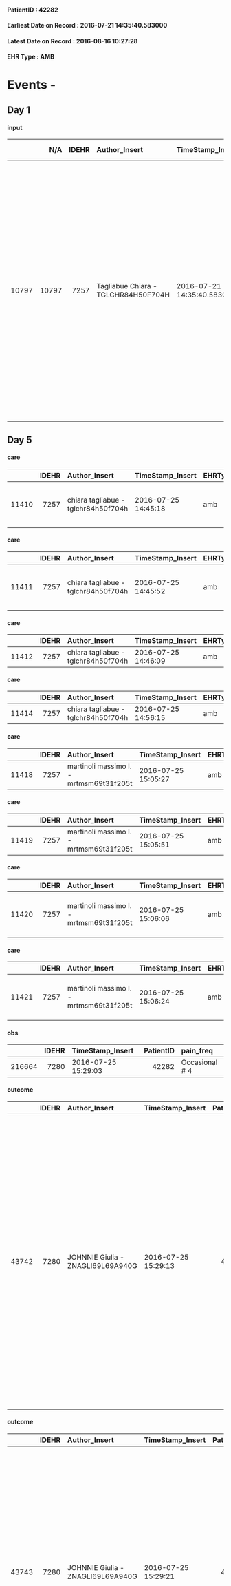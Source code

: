 
#### PatientID : 42282
#### Earliest Date on Record : 2016-07-21 14:35:40.583000
#### Latest Date on Record : 2016-08-16 10:27:28
#### EHR Type : AMB

# Events - 

## Day 1

#### input
|       |    N/A |   IDEHR | Author_Insert                       | TimeStamp_Insert           | EHRType   |   PatientID |   IDDigitalSignDocument | persone_vicine   |   Unnamed: 0_x.1 |   IDANAMNESI_SOCIALE | Patient   | FamigliaAltro   | Paziente_T   | FamigliaAltro_T   |   Non_Rilevabile_x.1 | Note_Non_Rilevabile_x.1   | opt_Problemi   | chk_contr_sintomi   | chk_competenza                                 | opt_paziente_a   | opt_famiglia_a   | opt_adeguatezza   | ds_note_ad                                                                                                                                                                                                  | opt_paziente_solo   | ds_note_con                                                                                                                                                                                                                                                                                                           | opt_presente_assente   | Presenza_minori   | Caregiver_principale   | opt_capacita         | ds_familiari_coinv                                                                                                                                                                                                                                                                                                                        | opt_necessario   | opt_presente   | opt_risorse_ec   | opt_paziente_psi   | opt_Ins_vol   | opt_esenzione   | opt_inv_civile   |   invalidita_perc |   ds_codice_es | Needs               | Domestic partnership    | Fragility      | opt_disponibilita_f   | opt_indennita_acc   | opt_legge   | opt_famiglia_psi   | opt_disponibilit_paz   |
|------:|-------:|--------:|:------------------------------------|:---------------------------|:----------|------------:|------------------------:|:-----------------|-----------------:|---------------------:|:----------|:----------------|:-------------|:------------------|---------------------:|:--------------------------|:---------------|:--------------------|:-----------------------------------------------|:-----------------|:-----------------|:------------------|:------------------------------------------------------------------------------------------------------------------------------------------------------------------------------------------------------------|:--------------------|:----------------------------------------------------------------------------------------------------------------------------------------------------------------------------------------------------------------------------------------------------------------------------------------------------------------------|:-----------------------|:------------------|:-----------------------|:---------------------|:------------------------------------------------------------------------------------------------------------------------------------------------------------------------------------------------------------------------------------------------------------------------------------------------------------------------------------------|:-----------------|:---------------|:-----------------|:-------------------|:--------------|:----------------|:-----------------|------------------:|---------------:|:--------------------|:------------------------|:---------------|:----------------------|:--------------------|:------------|:-------------------|:-----------------------|
| 10797 |  10797 |    7257 | Tagliabue Chiara - TGLCHR84H50F704H | 2016-07-21 14:35:40.583000 | AMB       |       42282 |                  433442 | N/A              |             3751 |                 2444 | Si#1      | Si#1            | No#0         | Si#1              |                    0 | NR                        | Si#1           | controllo sintomi#0 | competenza/capacit√† assistenziale caregiver#0 | Indefinite#2     | Congruenti#1     | Da valutare#2     | Il paziente convive con l'amico Michele a sua volta malato oncologico e cardiopatico, in caso di aggravamento potrebbe essere necessario il ricovero in hospice per aiuto nella gestione della terminalit√† | No#0                | Vive con l'amico d'infanzia Michele Cesar√† di 62 aa, che √® stato anche l'ultimo compagno della moglie del paziente, ed i quale √® a sua volta affetto da k polmone e cardiopatico. In casa √® presente anche Micael di 26 aa, ultimo figlio nato dalla relazione della moglie del paziente con il compagno Michele. | Presente#1             | No#0              | amico Michele          | Non incrementabile#2 | L'unico figlio del paziente Luigi di 41 aa, √® residente a Roma, attualmente disoccupato si trova tra Milano e Piacenza per cercare anche un occupazione lavorativa. Altri due figli del Sig. Michele, nati dalla relazione con la moglie del paziente, collaborano all'assistenza: Antonia che vive a Rho e Alessandro che vive a Desio. | Si#1             | No#0           | Da valutare#2    | No#0               | No#0          | Si#1            | Si#1             |               100 |             48 | Clinici#0;Sociali#1 | Altri parenti#3;Altro#4 | psico-fisica#3 | No#0                  | No#0                | No#0        | No#0               | No#0                   |


## Day 5

#### care
|       |   IDEHR | Author_Insert                       | TimeStamp_Insert    | EHRType   |   PatientID |   IDGESTIONE_AUSILI |   opt_annulla_consegna | dt_Ric_consegna     | opt_ausilio                                     |
|------:|--------:|:------------------------------------|:--------------------|:----------|------------:|--------------------:|-----------------------:|:--------------------|:------------------------------------------------|
| 11410 |    7257 | chiara tagliabue - tglchr84h50f704h | 2016-07-25 14:45:18 | amb       |       42282 |               11308 |                      0 | 2016-07-25 00:00:00 | electronic articulated bed with side rails # 14 |

#### care
|       |   IDEHR | Author_Insert                       | TimeStamp_Insert    | EHRType   |   PatientID |   IDGESTIONE_AUSILI |   opt_annulla_consegna | dt_Ric_consegna     | opt_ausilio                             |
|------:|--------:|:------------------------------------|:--------------------|:----------|------------:|--------------------:|-----------------------:|:--------------------|:----------------------------------------|
| 11411 |    7257 | chiara tagliabue - tglchr84h50f704h | 2016-07-25 14:45:52 | amb       |       42282 |               11309 |                      0 | 2016-07-25 00:00:00 | antid air mattress with compressor # 16 |

#### care
|       |   IDEHR | Author_Insert                       | TimeStamp_Insert    | EHRType   |   PatientID |   IDGESTIONE_AUSILI |   opt_annulla_consegna | dt_Ric_consegna     | opt_ausilio            |
|------:|--------:|:------------------------------------|:--------------------|:----------|------------:|--------------------:|-----------------------:|:--------------------|:-----------------------|
| 11412 |    7257 | chiara tagliabue - tglchr84h50f704h | 2016-07-25 14:46:09 | amb       |       42282 |               11310 |                      0 | 2016-07-25 00:00:00 | comfortable chair # 21 |

#### care
|       |   IDEHR | Author_Insert                       | TimeStamp_Insert    | EHRType   |   PatientID |   IDGESTIONE_AUSILI |   opt_annulla_consegna | dt_Ric_consegna     | opt_ausilio           |
|------:|--------:|:------------------------------------|:--------------------|:----------|------------:|--------------------:|-----------------------:|:--------------------|:----------------------|
| 11414 |    7257 | chiara tagliabue - tglchr84h50f704h | 2016-07-25 14:56:15 | amb       |       42282 |               11312 |                      0 | 2016-07-25 00:00:00 | swivel seat bath # 22 |

#### care
|       |   IDEHR | Author_Insert                           | TimeStamp_Insert    | EHRType   |   PatientID |   IDGESTIONE_AUSILI |   ds_ncons |   opt_annulla_consegna | dt_Ric_consegna     | dt_ric_cons_forn    | opt_ausilio           |
|------:|--------:|:----------------------------------------|:--------------------|:----------|------------:|--------------------:|-----------:|-----------------------:|:--------------------|:--------------------|:----------------------|
| 11418 |    7257 | martinoli massimo l. - mrtmsm69t31f205t | 2016-07-25 15:05:27 | amb       |       42282 |               11316 |      28340 |                      0 | 2016-07-25 00:00:00 | 2016-07-25 00:00:00 | swivel seat bath # 22 |

#### care
|       |   IDEHR | Author_Insert                           | TimeStamp_Insert    | EHRType   |   PatientID |   IDGESTIONE_AUSILI |   ds_ncons |   opt_annulla_consegna | dt_Ric_consegna     | dt_ric_cons_forn    | opt_ausilio            |
|------:|--------:|:----------------------------------------|:--------------------|:----------|------------:|--------------------:|-----------:|-----------------------:|:--------------------|:--------------------|:-----------------------|
| 11419 |    7257 | martinoli massimo l. - mrtmsm69t31f205t | 2016-07-25 15:05:51 | amb       |       42282 |               11317 |      28340 |                      0 | 2016-07-25 00:00:00 | 2016-07-25 00:00:00 | comfortable chair # 21 |

#### care
|       |   IDEHR | Author_Insert                           | TimeStamp_Insert    | EHRType   |   PatientID |   IDGESTIONE_AUSILI |   ds_ncons |   opt_annulla_consegna | dt_Ric_consegna     | dt_ric_cons_forn    | opt_ausilio                             |
|------:|--------:|:----------------------------------------|:--------------------|:----------|------------:|--------------------:|-----------:|-----------------------:|:--------------------|:--------------------|:----------------------------------------|
| 11420 |    7257 | martinoli massimo l. - mrtmsm69t31f205t | 2016-07-25 15:06:06 | amb       |       42282 |               11318 |      28340 |                      0 | 2016-07-25 00:00:00 | 2016-07-25 00:00:00 | antid air mattress with compressor # 16 |

#### care
|       |   IDEHR | Author_Insert                           | TimeStamp_Insert    | EHRType   |   PatientID |   IDGESTIONE_AUSILI |   ds_ncons |   opt_annulla_consegna | dt_Ric_consegna     | dt_ric_cons_forn    | opt_ausilio                                     |
|------:|--------:|:----------------------------------------|:--------------------|:----------|------------:|--------------------:|-----------:|-----------------------:|:--------------------|:--------------------|:------------------------------------------------|
| 11421 |    7257 | martinoli massimo l. - mrtmsm69t31f205t | 2016-07-25 15:06:24 | amb       |       42282 |               11319 |      28340 |                      0 | 2016-07-25 00:00:00 | 2016-07-25 00:00:00 | electronic articulated bed with side rails # 14 |

#### obs
|        |   IDEHR | TimeStamp_Insert    |   PatientID | pain_freq      |
|-------:|--------:|:--------------------|------------:|:---------------|
| 216664 |    7280 | 2016-07-25 15:29:03 |       42282 | Occasional # 4 |

#### outcome
|       |   IDEHR | Author_Insert                     | TimeStamp_Insert    |   PatientID |   IDDigitalSignDocument |   IDPAI_VIDAS | opt_problem                                                            |   opt_problem_num | opt_obiettivo                                               |   opt_obiettivo_num | opt_stato_problema   |   opt_stato_problema_num | opt_interventi                                                                                                                                                                                                                                                                                                                                                                                                |   opt_interventi_num |
|------:|--------:|:----------------------------------|:--------------------|------------:|------------------------:|--------------:|:-----------------------------------------------------------------------|------------------:|:------------------------------------------------------------|--------------------:|:---------------------|-------------------------:|:--------------------------------------------------------------------------------------------------------------------------------------------------------------------------------------------------------------------------------------------------------------------------------------------------------------------------------------------------------------------------------------------------------------|---------------------:|
| 43742 |    7280 | JOHNNIE Giulia - ZNAGLI69L69A940G | 2016-07-25 15:29:13 |       42282 |                  437473 |         45837 | Alteration of comfort associated with chronic pain and / or acute # 29 |                 2 | The patient riferir√ † ¬ † a satisfactory pain control # 56 |                   1 | Open Problem # 1     |                        1 | Implementation PAI - Administer drugs correctly according to prescription # 442; Implementation of PAI - Evaluate the effectiveness of drug administration # 443; Counseling - Share with the caregiver the therapeutic path # 445; Educational - educate the caregiver / patient to recognize / treat the symptom # 446; Informational - Informing the patient / caregiver of the need to maintain QoL # 448 |                    2 |

#### outcome
|       |   IDEHR | Author_Insert                     | TimeStamp_Insert    |   PatientID |   IDDigitalSignDocument |   IDPAI_VIDAS | opt_problem                                                            |   opt_problem_num | opt_obiettivo                                                           |   opt_obiettivo_num | opt_stato_problema   |   opt_stato_problema_num | opt_interventi                                                                                                                                                                                                                                                                                                                                           |   opt_interventi_num |
|------:|--------:|:----------------------------------|:--------------------|------------:|------------------------:|--------------:|:-----------------------------------------------------------------------|------------------:|:------------------------------------------------------------------------|--------------------:|:---------------------|-------------------------:|:---------------------------------------------------------------------------------------------------------------------------------------------------------------------------------------------------------------------------------------------------------------------------------------------------------------------------------------------------------|---------------------:|
| 43743 |    7280 | JOHNNIE Giulia - ZNAGLI69L69A940G | 2016-07-25 15:29:21 |       42282 |                  437475 |         45838 | Alteration of comfort associated with chronic pain and / or acute # 29 |                 2 | The family comprender√ † ¬ † the importance of analgesic treatment # 55 |                   4 | Open Problem # 1     |                        1 | Counseling - Encourage family members to express their concerns # 435; Information - Check if in the family there are misconceptions about pain and its treatment # 436; Information - Give accurate information to the family to correct any misconceptions # 437; Information - Inform the family of different modalit√ † # 440 of analgesic treatment |                    4 |

#### outcome
|       |   IDEHR | Author_Insert                     | TimeStamp_Insert    |   PatientID |   IDDigitalSignDocument |   IDPAI_VIDAS | opt_problem                                                |   opt_problem_num | opt_obiettivo                                                                                                                                                                                      |   opt_obiettivo_num | opt_stato_problema   |   opt_stato_problema_num | opt_interventi                                                                                                                                                                                                                                                                                                                                  |   opt_interventi_num |
|------:|--------:|:----------------------------------|:--------------------|------------:|------------------------:|--------------:|:-----------------------------------------------------------|------------------:|:---------------------------------------------------------------------------------------------------------------------------------------------------------------------------------------------------|--------------------:|:---------------------|-------------------------:|:------------------------------------------------------------------------------------------------------------------------------------------------------------------------------------------------------------------------------------------------------------------------------------------------------------------------------------------------|---------------------:|
| 43744 |    7280 | JOHNNIE Giulia - ZNAGLI69L69A940G | 2016-07-25 15:29:26 |       42282 |                  437476 |         45839 | Impaired mobility † / limitation of physical movement # 27 |                 1 | The patient utilizzer√ † ¬ † aids designed to increase the mobilit√ † ¬ † ¬ † ¬ß by establishing priorit√ attivit√ † for † ¬ † daily and reaching the awareness of the limits of his own body # 48 |                   4 | Open Problem # 1     |                        1 | Implementation PAI - Evaluate mobilization # 339; Informational - Explain the use of each aid # 343; Informational - Ensure that the patient / caregiver has understood the explanations regarding the use of each aid # 344; Informational - Explain the causes of fatigue # 346; Assistive products - Request for supply of swivel seat # 364 |                    4 |

#### outcome
|       |   IDEHR | Author_Insert                     | TimeStamp_Insert    |   PatientID |   IDDigitalSignDocument |   IDPAI_VIDAS | opt_problem                     |   opt_problem_num | opt_obiettivo                                                                                                                                                                                                   |   opt_obiettivo_num | opt_stato_problema   |   opt_stato_problema_num | opt_interventi                                                                                                                                                                                            |   opt_interventi_num |
|------:|--------:|:----------------------------------|:--------------------|------------:|------------------------:|--------------:|:--------------------------------|------------------:|:----------------------------------------------------------------------------------------------------------------------------------------------------------------------------------------------------------------|--------------------:|:---------------------|-------------------------:|:----------------------------------------------------------------------------------------------------------------------------------------------------------------------------------------------------------|---------------------:|
| 43745 |    7280 | JOHNNIE Giulia - ZNAGLI69L69A940G | 2016-07-25 15:29:32 |       42282 |                  437477 |         45840 | Deficit in the care of s√® # 25 |                 4 | Maintain the patient's dignity, where possible, by helping him or her to accept his / her limitations, evaluating himself / herself realistically and objectively (eating, washing, dressing, eliminating) # 42 |                   4 | Open Problem # 1     |                        1 | Implementation PAI - Guaranteeing the right privacy # 182; Counseling - Delicately exploring its disabilities ¬ # 185; Activation of professionals - Request for activation of Health Care Operator # 217 |                    4 |

#### outcome
|       |   IDEHR | Author_Insert                     | TimeStamp_Insert    |   PatientID |   IDDigitalSignDocument |   IDPAI_VIDAS | opt_problem                                            |   opt_problem_num | opt_obiettivo                                                                                              |   opt_obiettivo_num | opt_stato_problema   |   opt_stato_problema_num | opt_interventi                                                                                                                                                                                                                                                                                                             |   opt_interventi_num |
|------:|--------:|:----------------------------------|:--------------------|------------:|------------------------:|--------------:|:-------------------------------------------------------|------------------:|:-----------------------------------------------------------------------------------------------------------|--------------------:|:---------------------|-------------------------:|:---------------------------------------------------------------------------------------------------------------------------------------------------------------------------------------------------------------------------------------------------------------------------------------------------------------------------|---------------------:|
| 43746 |    7280 | JOHNNIE Giulia - ZNAGLI69L69A940G | 2016-07-25 15:29:42 |       42282 |                  437478 |         45841 | Alteration or risk of impairment of lung function # 26 |                 3 | The patient will not present symptoms that will reduce QoL (epistaxis, cough, hemoptysis, hemoptysis) # 45 |                   3 | Open Problem # 1     |                        1 | PAI Implementation - Evaluate the effectiveness of drug administration # 277; Counseling - Share with the patient the therapeutic path # 278; Education - Educate the caregiver / patient recognition / treatment of the symptom # 280; Information - Inform the patient / caregiver on signs and symptoms prevalent # 281 |                    4 |

#### care
|       |   IDEHR | Author_Insert                     | TimeStamp_Insert    |   IDAccess | EHRType   |   PatientID |   IDTERAPIE_OUTPAT_VIDAS | ds_dose   | opt_via_di_somm   | ds_ora   | dt_data_inizio      |   opt_pregressa |   opt_somm_terapia |   opt_estemporanea |   opt_termina |   opt_somm_in_pompa | opt_farmaco                                 |
|------:|--------:|:----------------------------------|:--------------------|-----------:|:----------|------------:|-------------------------:|:----------|:------------------|:---------|:--------------------|----------------:|-------------------:|-------------------:|--------------:|--------------------:|:--------------------------------------------|
| 55444 |    7280 | johnnie giulia - znagli69l69a940g | 2016-07-25 15:29:52 |      42399 | amb       |       42282 |                    33054 | 1 cp      | oral # 0 = 0      | 16 # 16  | 2016-07-25 00:00:00 |               0 |                  0 |                  0 |             0 |                   0 | spironolactone (aldactone 25 mg cps) # 1229 |

#### care
|       |   IDEHR | Author_Insert                     | TimeStamp_Insert    |   IDAccess | EHRType   |   PatientID |   IDTERAPIE_OUTPAT_VIDAS | ds_dose   | opt_via_di_somm   | ds_ora          | dt_data_inizio      |   opt_pregressa |   opt_somm_terapia |   opt_estemporanea |   opt_termina |   opt_somm_in_pompa | opt_farmaco                                  |
|------:|--------:|:----------------------------------|:--------------------|-----------:|:----------|------------:|-------------------------:|:----------|:------------------|:----------------|:--------------------|----------------:|-------------------:|-------------------:|--------------:|--------------------:|:---------------------------------------------|
| 55445 |    7280 | johnnie giulia - znagli69l69a940g | 2016-07-25 15:30:01 |      42399 | amb       |       42282 |                    33055 | 1 cp      | oral # 0 = 0      | 08 # 8; 20 # 20 | 2016-07-25 00:00:00 |               0 |                  0 |                  0 |             0 |                   0 | amlodipine (amlodipine 10 mg tablets) # 1278 |

#### care
|       |   IDEHR | Author_Insert                     | TimeStamp_Insert    |   IDAccess | EHRType   |   PatientID |   IDTERAPIE_OUTPAT_VIDAS | ds_dose   | opt_via_di_somm   | ds_ora                   | dt_data_inizio      |   opt_pregressa |   opt_somm_terapia |   opt_estemporanea |   opt_termina |   opt_somm_in_pompa | opt_farmaco                                        |
|------:|--------:|:----------------------------------|:--------------------|-----------:|:----------|------------:|-------------------------:|:----------|:------------------|:-------------------------|:--------------------|----------------:|-------------------:|-------------------:|--------------:|--------------------:|:---------------------------------------------------|
| 55446 |    7280 | johnnie giulia - znagli69l69a940g | 2016-07-25 15:30:07 |      42399 | amb       |       42282 |                    33056 | 1 cp      | oral # 0 = 0      | 08 # 8; 15 # 15; 21 # 21 | 2016-07-25 00:00:00 |               0 |                  0 |                  0 |             0 |                   0 | acetaminophen (paracetamol 1000 mg tablets) # 1719 |

#### care
|       |   IDEHR | Author_Insert                     | TimeStamp_Insert    |   IDAccess | EHRType   |   PatientID |   IDTERAPIE_OUTPAT_VIDAS | ds_dose   | opt_via_di_somm   | ds_ora          | dt_data_inizio      |   opt_pregressa |   opt_somm_terapia |   opt_estemporanea |   opt_termina |   opt_somm_in_pompa | opt_farmaco                                                        |
|------:|--------:|:----------------------------------|:--------------------|-----------:|:----------|------------:|-------------------------:|:----------|:------------------|:----------------|:--------------------|----------------:|-------------------:|-------------------:|--------------:|--------------------:|:-------------------------------------------------------------------|
| 55447 |    7280 | johnnie giulia - znagli69l69a940g | 2016-07-25 15:30:09 |      42399 | amb       |       42282 |                    33057 | 1 bust    | oral # 0 = 0      | 08 # 8; 20 # 20 | 2016-07-25 00:00:00 |               0 |                  0 |                  0 |             0 |                   0 | amoxicillin + clavulanic acid (augmentin 875 + 125 mg bust) # 1473 |

#### care
|       |   IDEHR | Author_Insert                     | TimeStamp_Insert    |   IDAccess | EHRType   |   PatientID |   IDTERAPIE_OUTPAT_VIDAS | ds_dose   | opt_via_di_somm   | ds_ora   | dt_data_inizio      |   opt_pregressa |   opt_somm_terapia |   opt_estemporanea |   opt_termina |   opt_somm_in_pompa | opt_farmaco                             |
|------:|--------:|:----------------------------------|:--------------------|-----------:|:----------|------------:|-------------------------:|:----------|:------------------|:---------|:--------------------|----------------:|-------------------:|-------------------:|--------------:|--------------------:|:----------------------------------------|
| 55448 |    7280 | johnnie giulia - znagli69l69a940g | 2016-07-25 15:30:13 |      42399 | amb       |       42282 |                    33058 | 2 cp      | oral # 0 = 0      | 08 # 8   | 2016-07-25 00:00:00 |               0 |                  0 |                  0 |             0 |                   0 | furosemide (25 mg lasix tablets) # 1223 |

#### care
|       |   IDEHR | Author_Insert                     | TimeStamp_Insert    |   IDAccess | EHRType   |   PatientID |   IDTERAPIE_OUTPAT_VIDAS | ds_dose   | opt_via_di_somm   | ds_ora       | dt_data_inizio      | ds_note_y            |   opt_pregressa |   opt_somm_terapia |   opt_estemporanea |   opt_termina |   opt_somm_in_pompa | opt_farmaco                                    |
|------:|--------:|:----------------------------------|:--------------------|-----------:|:----------|------------:|-------------------------:|:----------|:------------------|:-------------|:--------------------|:---------------------|----------------:|-------------------:|-------------------:|--------------:|--------------------:|:-----------------------------------------------|
| 55449 |    7280 | johnnie giulia - znagli69l69a940g | 2016-07-25 15:30:19 |      42399 | amb       |       42282 |                    33059 | 1 ampoule | topical # 8 = 8   | at need # 24 | 2016-07-25 00:00:00 | it pu√≥ take orally. |               0 |                  0 |                  0 |             0 |                   0 | tranexamic acid (ugurol 500 mg / ml fl) # 1159 |

#### care
|       |   IDEHR | Author_Insert                     | TimeStamp_Insert    |   IDAccess | EHRType   |   PatientID |   IDTERAPIE_OUTPAT_VIDAS | ds_dose   | opt_via_di_somm   | ds_ora       | dt_data_inizio      | ds_note_y                         |   opt_pregressa |   opt_somm_terapia |   opt_estemporanea |   opt_termina |   opt_somm_in_pompa | opt_farmaco                                    |
|------:|--------:|:----------------------------------|:--------------------|-----------:|:----------|------------:|-------------------------:|:----------|:------------------|:-------------|:--------------------|:----------------------------------|----------------:|-------------------:|-------------------:|--------------:|--------------------:|:-----------------------------------------------|
| 55450 |    7280 | johnnie giulia - znagli69l69a940g | 2016-07-25 15:30:23 |      42399 | amb       |       42282 |                    33060 | 20 gtt    | oral # 0 = 0      | at need # 24 | 2016-07-25 00:00:00 | if pain. repeatable after 4 hours |               0 |                  0 |                  0 |             0 |                   0 | tramadol (contramal os gtt 100 mg / ml) # 1691 |

#### care
|       |   IDEHR | Author_Insert                     | TimeStamp_Insert    |   IDAccess | EHRType   |   PatientID |   IDTERAPIE_OUTPAT_VIDAS | ds_altro_farmaco   | ds_dose   | opt_via_di_somm        | ds_ora   | dt_data_inizio      |   opt_pregressa |   opt_somm_terapia |   opt_estemporanea |   opt_termina |   opt_somm_in_pompa | opt_farmaco              |
|------:|--------:|:----------------------------------|:--------------------|-----------:|:----------|------------:|-------------------------:|:-------------------|:----------|:-----------------------|:---------|:--------------------|----------------:|-------------------:|-------------------:|--------------:|--------------------:|:-------------------------|
| 55451 |    7280 | johnnie giulia - znagli69l69a940g | 2016-07-25 15:30:29 |      42399 | amb       |       42282 |                    33061 | abasaglar kwikpen  | 18 u      | subcutaneously # 3 = 3 | 20 # 20  | 2016-07-25 00:00:00 |               0 |                  0 |                  0 |             0 |                   0 | other (see notes) # 2004 |

#### care
|       |   IDEHR | Author_Insert                     | TimeStamp_Insert    |   IDAccess | EHRType   |   PatientID |   IDTERAPIE_OUTPAT_VIDAS | ds_altro_farmaco   | ds_dose       | opt_via_di_somm        | ds_ora                   | dt_data_inizio      | ds_note_y    |   opt_pregressa |   opt_somm_terapia |   opt_estemporanea |   opt_termina |   opt_somm_in_pompa | opt_farmaco              |
|------:|--------:|:----------------------------------|:--------------------|-----------:|:----------|------------:|-------------------------:|:-------------------|:--------------|:-----------------------|:-------------------------|:--------------------|:-------------|----------------:|-------------------:|-------------------:|--------------:|--------------------:|:-------------------------|
| 55452 |    7280 | johnnie giulia - znagli69l69a940g | 2016-07-25 15:30:39 |      42399 | amb       |       42282 |                    33062 | dtx measurement    | measurement 1 | subcutaneously # 3 = 3 | 08 # 8; 12 # 12; 19 # 19 | 2016-07-25 00:00:00 | before meals |               0 |                  0 |                  0 |             0 |                   0 | other (see notes) # 2004 |

#### care
|       |   IDEHR | Author_Insert                     | TimeStamp_Insert    |   IDAccess | EHRType   |   PatientID |   IDTERAPIE_OUTPAT_VIDAS | ds_dose   | opt_via_di_somm        | ds_ora   | dt_data_inizio      | ds_note_y       |   opt_pregressa |   opt_somm_terapia |   opt_estemporanea |   opt_termina |   opt_somm_in_pompa | opt_farmaco                                                              |
|------:|--------:|:----------------------------------|:--------------------|-----------:|:----------|------------:|-------------------------:|:----------|:-----------------------|:---------|:--------------------|:----------------|----------------:|-------------------:|-------------------:|--------------:|--------------------:|:-------------------------------------------------------------------------|
| 55453 |    7280 | johnnie giulia - znagli69l69a940g | 2016-07-25 15:30:47 |      42399 | amb       |       42282 |                    33063 | 12 u      | subcutaneously # 3 = 3 | 08 # 8   | 2016-07-25 00:00:00 | after breakfast |               0 |                  0 |                  0 |             0 |                   0 | insulin lispro protamine (humalog basal kwikpen 100 iu / ml 3 ml) # 1067 |

#### care
|       |   IDEHR | Author_Insert                     | TimeStamp_Insert    |   IDAccess | EHRType   |   PatientID |   IDTERAPIE_OUTPAT_VIDAS | ds_dose   | opt_via_di_somm   | ds_ora          | dt_data_inizio      |   opt_pregressa |   opt_somm_terapia |   opt_estemporanea |   opt_termina |   opt_somm_in_pompa | opt_farmaco                                  |
|------:|--------:|:----------------------------------|:--------------------|-----------:|:----------|------------:|-------------------------:|:----------|:------------------|:----------------|:--------------------|----------------:|-------------------:|-------------------:|--------------:|--------------------:|:---------------------------------------------|
| 55454 |    7280 | johnnie giulia - znagli69l69a940g | 2016-07-25 15:30:53 |      42399 | amb       |       42282 |                    33064 | 1 cp      | oral # 0 = 0      | 08 # 8; 20 # 20 | 2016-07-25 00:00:00 |               0 |                  0 |                  0 |             0 |                   0 | rabeprazole (20 mg cps rabeprazole rm) # 978 |

#### care
|       |   IDEHR | Author_Insert                     | TimeStamp_Insert    |   IDAccess | EHRType   |   PatientID |   IDTERAPIE_OUTPAT_VIDAS | ds_altro_farmaco   | ds_dose   | opt_via_di_somm   | ds_ora       | dt_data_inizio      | ds_note_y       |   opt_pregressa |   opt_somm_terapia |   opt_estemporanea |   opt_termina |   opt_somm_in_pompa | opt_farmaco              |
|------:|--------:|:----------------------------------|:--------------------|-----------:|:----------|------------:|-------------------------:|:-------------------|:----------|:------------------|:-------------|:--------------------|:----------------|----------------:|-------------------:|-------------------:|--------------:|--------------------:|:-------------------------|
| 55455 |    7280 | johnnie giulia - znagli69l69a940g | 2016-07-25 15:30:56 |      42399 | amb       |       42282 |                    33065 | oramorph gtt       | 4 gtt     | oral # 0 = 0      | at need # 24 | 2016-07-25 00:00:00 | se lack of wind |               0 |                  0 |                  0 |             0 |                   0 | other (see notes) # 2004 |

#### care
|       |   IDEHR | Author_Insert                     | TimeStamp_Insert    |   IDAccess | EHRType   |   PatientID |   IDTERAPIE_OUTPAT_VIDAS | ds_dose   | opt_via_di_somm   | ds_ora   | dt_data_inizio      |   opt_pregressa |   opt_somm_terapia |   opt_estemporanea |   opt_termina |   opt_somm_in_pompa | opt_farmaco                                 |
|------:|--------:|:----------------------------------|:--------------------|-----------:|:----------|------------:|-------------------------:|:----------|:------------------|:---------|:--------------------|----------------:|-------------------:|-------------------:|--------------:|--------------------:|:--------------------------------------------|
| 55456 |    7280 | johnnie giulia - znagli69l69a940g | 2016-07-25 15:31:02 |      42399 | amb       |       42282 |                    33066 | 1 cp      | oral # 0 = 0      | 22 # 22  | 2016-07-25 00:00:00 |               0 |                  0 |                  0 |             0 |                   0 | zolpidem (stilnox 10 mg tablets rev) # 1891 |

#### input
|      |    N/A |   IDEHR | Author_Insert                     | TimeStamp_Insert    |   IDAccess | EHRType   |   PatientID |   IDDigitalSignDocument | persone_vicine   |   Unnamed: 0_y |   IDANAMNESI_MED |   Non_Rilevabile_y | Note_Non_Rilevabile_y   | diagnosis                                                                                                                                                                                                                                                                                                                                                                                                                                                                                                         |
|-----:|-------:|--------:|:----------------------------------|:--------------------|-----------:|:----------|------------:|------------------------:|:-----------------|---------------:|-----------------:|-------------------:|:------------------------|:------------------------------------------------------------------------------------------------------------------------------------------------------------------------------------------------------------------------------------------------------------------------------------------------------------------------------------------------------------------------------------------------------------------------------------------------------------------------------------------------------------------|
| 6725 |   6725 |    7280 | JOHNNIE Giulia - ZNAGLI69L69A940G | 2016-07-26 09:39:37 |      42460 | AMB       |       42282 |                  438154 | N/A              |           6995 |             4739 |                  0 | NR                      | 05/2016: Pz affetto da epatocarcinoma (lesione espansiva epatica di oltre 10 cm di diametro), in cirrosi epatica alcolica con piastrinopenia, iperammoniemia, ipertensione portale con legatura endoscopica varici esofagee sanguinanti (nel 2010). Versamento pleurico sin. Ascite. Splenomegalia. Accessi in PS per proctorragia e trauma ginocchio sin (07/2016).                                                                                                                                              |
|      |        |         |                                   |                     |            |           |             |                         |                  |                |                  |                    |                         | IN ANAMNESI: cardiopatia ischemica cronica; infarto miocardico acuto (nel 2002, nel 2013 trattato con PTCA +stent); nel 2014 scompenso cardio circolatorio; fibrillo-flutter atriale parossistico; chiusura percutanea auricola sin (nel2012; diabete mellito noto dal 2009; Insufficienza renale cronica; ictus ischemico emisferico dx (2012) con successivo recupero motorio completo; ipertensione arteriosa; episidi TVP arti inferiori; emorroidectomia (nel 2015); Sincope bradi aritmica (nel 2015); BPCO |

#### input
|       |    N/A |   IDEHR | Author_Insert                     | TimeStamp_Insert    |   IDAccess | EHRType   |   PatientID |   IDDigitalSignDocument | persone_vicine   |   Unnamed: 0_y.1 |   IDDIAGNOSI_ICD |   Non_Rilevabile_y.1 | Note_Non_Rilevabile_y.1   | I_ICD                                           | II_ICD                               | III_ICD            | IV_ICD                                          | V_ICD                                                     | VI_ICD                                             | I_Anno   | I_Mese   |
|------:|-------:|--------:|:----------------------------------|:--------------------|-----------:|:----------|------------:|------------------------:|:-----------------|-----------------:|-----------------:|---------------------:|:--------------------------|:------------------------------------------------|:-------------------------------------|:-------------------|:------------------------------------------------|:----------------------------------------------------------|:---------------------------------------------------|:---------|:---------|
| 16097 |  16097 |    7280 | JOHNNIE Giulia - ZNAGLI69L69A940G | 2016-07-26 09:39:40 |      42460 | AMB       |       42282 |                  438155 | N/A              |             1658 |             1658 |                    0 | NR                        | 1550 - Tumori maligni primitivi del fegato#2048 | 5712 - Cirrosi epatica alcolica#2732 | 7895 - Ascite#2738 | 5119 - Versamento pleurico non specificato#2589 | 4149 - Cardiopatia ischemica cronica non specificata#2341 | 4379 - Vasculopatie cerebrali non specificate#2346 | 2016#56  | 05#05    |

#### obs
|        |   IDEHR | TimeStamp_Insert           |   PatientID |
|-------:|--------:|:---------------------------|------------:|
| 291459 |    7280 | 2016-07-26 09:39:43.110000 |       42282 |

#### input
|      |    N/A |   IDEHR | Author_Insert                     | TimeStamp_Insert    |   IDAccess | EHRType   |   PatientID |   IDDigitalSignDocument | persone_vicine   |   Unnamed: 0_y |   IDANAMNESI_MED |   Non_Rilevabile_y | Note_Non_Rilevabile_y   | diagnosis                                                                                                                                                                                                                                                                                                                                                                                                                                                                                                         |
|-----:|-------:|--------:|:----------------------------------|:--------------------|-----------:|:----------|------------:|------------------------:|:-----------------|---------------:|-----------------:|-------------------:|:------------------------|:------------------------------------------------------------------------------------------------------------------------------------------------------------------------------------------------------------------------------------------------------------------------------------------------------------------------------------------------------------------------------------------------------------------------------------------------------------------------------------------------------------------|
| 6726 |   6726 |    7280 | JOHNNIE Giulia - ZNAGLI69L69A940G | 2016-07-26 09:42:35 |      42461 | AMB       |       42282 |                  438157 | N/A              |           6996 |             4740 |                  0 | NR                      | 05/2016: Pz affetto da epatocarcinoma (lesione espansiva epatica di oltre 10 cm di diametro), in cirrosi epatica alcolica con piastrinopenia, iperammoniemia, ipertensione portale con legatura endoscopica varici esofagee sanguinanti (nel 2010). Versamento pleurico sin. Ascite (posizionato drenaggio percutaneo addominale 07/2016). Splenomegalia. Accessi in PS per proctorragia e trauma ginocchio sin (07/2016).                                                                                        |
|      |        |         |                                   |                     |            |           |             |                         |                  |                |                  |                    |                         | IN ANAMNESI: cardiopatia ischemica cronica; infarto miocardico acuto (nel 2002, nel 2013 trattato con PTCA +stent); nel 2014 scompenso cardio circolatorio; fibrillo-flutter atriale parossistico; chiusura percutanea auricola sin (nel2012; diabete mellito noto dal 2009; Insufficienza renale cronica; ictus ischemico emisferico dx (2012) con successivo recupero motorio completo; ipertensione arteriosa; episidi TVP arti inferiori; emorroidectomia (nel 2015); Sincope bradi aritmica (nel 2015); BPCO |

#### obs
|        |   IDEHR | TimeStamp_Insert           |   PatientID |
|-------:|--------:|:---------------------------|------------:|
| 291460 |    7280 | 2016-07-26 09:42:37.960000 |       42282 |


## Day 6

#### input
|      |    N/A |   Unnamed: 0_x |   IDANAMNESI_INF |   IDEHR | Author_Insert                    | TimeStamp_Insert           |   IDAccess | EHRType   |   PatientID |   IDDigitalSignDocument |   Non_Rilevabile_x | Note_Non_Rilevabile_x   | nutritional   | cognitivo_percettivo                  | sonno_riposo                         | perc_salute                                                                 | Perception                        | rapporti_fam   | persone_vicine   | Caregiver      |
|-----:|-------:|---------------:|-----------------:|--------:|:---------------------------------|:---------------------------|-----------:|:----------|------------:|------------------------:|-------------------:|:------------------------|:--------------|:--------------------------------------|:-------------------------------------|:----------------------------------------------------------------------------|:----------------------------------|:---------------|:-----------------|:---------------|
| 2262 |   2262 |           2528 |             3374 |    7280 | Gabriel Matei - MTABDN75H08Z129J | 2016-07-26 15:52:10.947000 |      42536 | AMB       |       42282 |                  438852 |                  0 | NR                      | nausea # 0    | uncontrolled pain # 0; drowsiness # 6 | Insomnia # 0, # 1 daytime sleepiness | perdit√ † Performance # 0; increased asthenia # 3, # 4 episodes of wheezing | apathy # 1; closure in itself # 2 | is # 0         | N/A              | cohabitant son |

#### obs
|       |   IDEHR | TimeStamp_Insert           |   PatientID | personal_hygiene       | urine_elimination   | mobility      | hemorrhagic_manifestation      | speech            | active_diuresis     | asthenia   | motor_performance                                                                                | body_temp    | mood                                     | diet     | cognitive_state   | feces_elimination      | consumption_help   |
|------:|--------:|:---------------------------|------------:|:-----------------------|:--------------------|:--------------|:-------------------------------|:------------------|:--------------------|:-----------|:-------------------------------------------------------------------------------------------------|:-------------|:-----------------------------------------|:---------|:------------------|:-----------------------|:-------------------|
| 51345 |    7280 | 2016-07-26 15:52:15.507000 |       42282 | With help and aids # 3 | With help # 2       | With help # 2 | hemorrhagic manifestations # 0 | fluent speech # 0 | active diuresis # 0 | Severe # 2 | 40% - Patient incapacitated, it requires continuous care, bedridden for pi√π 50% of the day # 04 | Apyrexia # 0 | Closing itself # 01; # 03 demoralization | Free # 0 | Polished # 2      | With help and aids # 3 | help with # 2      |

#### obs
|        |   IDEHR | TimeStamp_Insert    |   PatientID | pain_freq      |
|-------:|--------:|:--------------------|------------:|:---------------|
| 216822 |    7280 | 2016-07-26 15:52:20 |       42282 | Occasional # 4 |

#### obs
|        |   IDEHR | TimeStamp_Insert           |   PatientID |
|-------:|--------:|:---------------------------|------------:|
| 302817 |    7280 | 2016-07-26 15:52:22.937000 |       42282 |

#### outcome
|       |   IDEHR | Author_Insert                    | TimeStamp_Insert    |   PatientID |   IDDigitalSignDocument |   IDPAI_VIDAS | opt_problem                                                |   opt_problem_num | opt_obiettivo                                                                                                                                                                                      |   opt_obiettivo_num | opt_stato_problema   |   opt_stato_problema_num | opt_interventi                                                                                                                                                                                                                                                                                                                                  |   opt_interventi_num |
|------:|--------:|:---------------------------------|:--------------------|------------:|------------------------:|--------------:|:-----------------------------------------------------------|------------------:|:---------------------------------------------------------------------------------------------------------------------------------------------------------------------------------------------------|--------------------:|:---------------------|-------------------------:|:------------------------------------------------------------------------------------------------------------------------------------------------------------------------------------------------------------------------------------------------------------------------------------------------------------------------------------------------|---------------------:|
| 43965 |    7280 | Gabriel Matei - MTABDN75H08Z129J | 2016-07-26 15:52:26 |       42282 |                  438856 |         46060 | Impaired mobility † / limitation of physical movement # 27 |                 1 | The patient utilizzer√ † ¬ † aids designed to increase the mobilit√ † ¬ † ¬ † ¬ß by establishing priorit√ attivit√ † for † ¬ † daily and reaching the awareness of the limits of his own body # 48 |                   4 | Open Problem # 1     |                        1 | Implementation PAI - Evaluate mobilization # 339; Informational - Explain the use of each aid # 343; Informational - Ensure that the patient / caregiver has understood the explanations regarding the use of each aid # 344; Informational - Explain the causes of fatigue # 346; Assistive products - Request for supply of swivel seat # 364 |                    4 |

#### outcome
|       |   IDEHR | Author_Insert                    | TimeStamp_Insert    |   PatientID |   IDDigitalSignDocument |   IDPAI_VIDAS | opt_problem                                                            |   opt_problem_num | opt_obiettivo                                                           |   opt_obiettivo_num | opt_stato_problema   |   opt_stato_problema_num | opt_interventi                                                                                                                                                                                                                                                                                                                                           |   opt_interventi_num |
|------:|--------:|:---------------------------------|:--------------------|------------:|------------------------:|--------------:|:-----------------------------------------------------------------------|------------------:|:------------------------------------------------------------------------|--------------------:|:---------------------|-------------------------:|:---------------------------------------------------------------------------------------------------------------------------------------------------------------------------------------------------------------------------------------------------------------------------------------------------------------------------------------------------------|---------------------:|
| 43966 |    7280 | Gabriel Matei - MTABDN75H08Z129J | 2016-07-26 15:52:28 |       42282 |                  438857 |         46061 | Alteration of comfort associated with chronic pain and / or acute # 29 |                 2 | The family comprender√ † ¬ † the importance of analgesic treatment # 55 |                   4 | Open Problem # 1     |                        1 | Counseling - Encourage family members to express their concerns # 435; Information - Check if in the family there are misconceptions about pain and its treatment # 436; Information - Give accurate information to the family to correct any misconceptions # 437; Information - Inform the family of different modalit√ † # 440 of analgesic treatment |                    4 |

#### outcome
|       |   IDEHR | Author_Insert                    | TimeStamp_Insert    |   PatientID |   IDDigitalSignDocument |   IDPAI_VIDAS | opt_problem                                            |   opt_problem_num | opt_obiettivo                                                                                              |   opt_obiettivo_num | opt_stato_problema   |   opt_stato_problema_num | opt_interventi                                                                                                                                                                                                                                                                                                             |   opt_interventi_num |
|------:|--------:|:---------------------------------|:--------------------|------------:|------------------------:|--------------:|:-------------------------------------------------------|------------------:|:-----------------------------------------------------------------------------------------------------------|--------------------:|:---------------------|-------------------------:|:---------------------------------------------------------------------------------------------------------------------------------------------------------------------------------------------------------------------------------------------------------------------------------------------------------------------------|---------------------:|
| 43967 |    7280 | Gabriel Matei - MTABDN75H08Z129J | 2016-07-26 15:52:32 |       42282 |                  438858 |         46062 | Alteration or risk of impairment of lung function # 26 |                 3 | The patient will not present symptoms that will reduce QoL (epistaxis, cough, hemoptysis, hemoptysis) # 45 |                   3 | Open Problem # 1     |                        1 | PAI Implementation - Evaluate the effectiveness of drug administration # 277; Counseling - Share with the patient the therapeutic path # 278; Education - Educate the caregiver / patient recognition / treatment of the symptom # 280; Information - Inform the patient / caregiver on signs and symptoms prevalent # 281 |                    4 |

#### outcome
|       |   IDEHR | Author_Insert                    | TimeStamp_Insert    |   PatientID |   IDDigitalSignDocument |   IDPAI_VIDAS | opt_problem                                                            |   opt_problem_num | opt_obiettivo                                               |   opt_obiettivo_num | opt_stato_problema   |   opt_stato_problema_num | opt_interventi                                                                                                                                                                                                                                                                                                                                                                                                |   opt_interventi_num |
|------:|--------:|:---------------------------------|:--------------------|------------:|------------------------:|--------------:|:-----------------------------------------------------------------------|------------------:|:------------------------------------------------------------|--------------------:|:---------------------|-------------------------:|:--------------------------------------------------------------------------------------------------------------------------------------------------------------------------------------------------------------------------------------------------------------------------------------------------------------------------------------------------------------------------------------------------------------|---------------------:|
| 43968 |    7280 | Gabriel Matei - MTABDN75H08Z129J | 2016-07-26 15:52:35 |       42282 |                  438859 |         46063 | Alteration of comfort associated with chronic pain and / or acute # 29 |                 2 | The patient riferir√ † ¬ † a satisfactory pain control # 56 |                   1 | Open Problem # 1     |                        1 | Implementation PAI - Administer drugs correctly according to prescription # 442; Implementation of PAI - Evaluate the effectiveness of drug administration # 443; Counseling - Share with the caregiver the therapeutic path # 445; Educational - educate the caregiver / patient to recognize / treat the symptom # 446; Informational - Informing the patient / caregiver of the need to maintain QoL # 448 |                    2 |

#### outcome
|       |   IDEHR | Author_Insert                    | TimeStamp_Insert    |   PatientID |   IDDigitalSignDocument |   IDPAI_VIDAS | opt_problem                     |   opt_problem_num | opt_obiettivo                                                                                                                                                                                                   |   opt_obiettivo_num | opt_stato_problema   |   opt_stato_problema_num | opt_interventi                                                                                                                                                                                            |   opt_interventi_num |
|------:|--------:|:---------------------------------|:--------------------|------------:|------------------------:|--------------:|:--------------------------------|------------------:|:----------------------------------------------------------------------------------------------------------------------------------------------------------------------------------------------------------------|--------------------:|:---------------------|-------------------------:|:----------------------------------------------------------------------------------------------------------------------------------------------------------------------------------------------------------|---------------------:|
| 43969 |    7280 | Gabriel Matei - MTABDN75H08Z129J | 2016-07-26 15:52:38 |       42282 |                  438860 |         46064 | Deficit in the care of s√® # 25 |                 4 | Maintain the patient's dignity, where possible, by helping him or her to accept his / her limitations, evaluating himself / herself realistically and objectively (eating, washing, dressing, eliminating) # 42 |                   4 | Open Problem # 1     |                        1 | Implementation PAI - Guaranteeing the right privacy # 182; Counseling - Delicately exploring its disabilities ¬ # 185; Activation of professionals - Request for activation of Health Care Operator # 217 |                    4 |


## Day 7

#### care
|       |   IDEHR | Author_Insert                       | TimeStamp_Insert    | EHRType   |   PatientID |   IDGESTIONE_AUSILI |   ds_ncons |   opt_annulla_consegna | ds_note_x                                               | dt_Ric_consegna     | dt_ric_cons_forn    | dt_ric_ritiro       | opt_ausilio           |
|------:|--------:|:------------------------------------|:--------------------|:----------|------------:|--------------------:|-----------:|-----------------------:|:--------------------------------------------------------|:--------------------|:--------------------|:--------------------|:----------------------|
| 11529 |    7257 | chiara tagliabue - tglchr84h50f704h | 2016-07-27 16:54:46 | amb       |       42282 |               11428 |      28340 |                      0 | to retreat to contact his son to the number 333 2159402 | 2016-07-25 00:00:00 | 2016-07-25 00:00:00 | 2016-07-27 00:00:00 | swivel seat bath # 22 |

#### care
|       |   IDEHR | Author_Insert                       | TimeStamp_Insert    | EHRType   |   PatientID |   IDGESTIONE_AUSILI |   ds_ncons |   opt_annulla_consegna | ds_note_x                                               | dt_Ric_consegna     | dt_ric_cons_forn    | dt_ric_ritiro       | opt_ausilio            |
|------:|--------:|:------------------------------------|:--------------------|:----------|------------:|--------------------:|-----------:|-----------------------:|:--------------------------------------------------------|:--------------------|:--------------------|:--------------------|:-----------------------|
| 11530 |    7257 | chiara tagliabue - tglchr84h50f704h | 2016-07-27 16:55:05 | amb       |       42282 |               11429 |      28340 |                      0 | to retreat to contact his son to the number 333 2159402 | 2016-07-25 00:00:00 | 2016-07-25 00:00:00 | 2016-07-27 00:00:00 | comfortable chair # 21 |

#### care
|       |   IDEHR | Author_Insert                       | TimeStamp_Insert    | EHRType   |   PatientID |   IDGESTIONE_AUSILI |   ds_ncons |   opt_annulla_consegna | ds_note_x                                               | dt_Ric_consegna     | dt_ric_cons_forn    | dt_ric_ritiro       | opt_ausilio                             |
|------:|--------:|:------------------------------------|:--------------------|:----------|------------:|--------------------:|-----------:|-----------------------:|:--------------------------------------------------------|:--------------------|:--------------------|:--------------------|:----------------------------------------|
| 11531 |    7257 | chiara tagliabue - tglchr84h50f704h | 2016-07-27 16:55:20 | amb       |       42282 |               11430 |      28340 |                      0 | to retreat to contact his son to the number 333 2159402 | 2016-07-25 00:00:00 | 2016-07-25 00:00:00 | 2016-07-27 00:00:00 | antid air mattress with compressor # 16 |

#### care
|       |   IDEHR | Author_Insert                       | TimeStamp_Insert    | EHRType   |   PatientID |   IDGESTIONE_AUSILI |   ds_ncons |   opt_annulla_consegna | ds_note_x                                               | dt_Ric_consegna     | dt_ric_cons_forn    | dt_ric_ritiro       | opt_ausilio                                     |
|------:|--------:|:------------------------------------|:--------------------|:----------|------------:|--------------------:|-----------:|-----------------------:|:--------------------------------------------------------|:--------------------|:--------------------|:--------------------|:------------------------------------------------|
| 11532 |    7257 | chiara tagliabue - tglchr84h50f704h | 2016-07-27 16:55:40 | amb       |       42282 |               11431 |      28340 |                      0 | to retreat to contact his son to the number 333 2159402 | 2016-07-25 00:00:00 | 2016-07-25 00:00:00 | 2016-07-27 00:00:00 | electronic articulated bed with side rails # 14 |

#### care
|       |   IDEHR | Author_Insert                           | TimeStamp_Insert    | EHRType   |   PatientID |   IDGESTIONE_AUSILI |   ds_ncons |   ds_nritiro |   opt_annulla_consegna | ds_note_x                                               | dt_Ric_consegna     | dt_ric_cons_forn    | dt_ric_ritiro       | dt_ric_ritiro_forn   | opt_ausilio           |
|------:|--------:|:----------------------------------------|:--------------------|:----------|------------:|--------------------:|-----------:|-------------:|-----------------------:|:--------------------------------------------------------|:--------------------|:--------------------|:--------------------|:---------------------|:----------------------|
| 11547 |    7257 | martinoli massimo l. - mrtmsm69t31f205t | 2016-07-28 08:37:42 | amb       |       42282 |               11446 |      28340 |        28351 |                      0 | to retreat to contact his son to the number 333 2159402 | 2016-07-25 00:00:00 | 2016-07-25 00:00:00 | 2016-07-27 00:00:00 | 2016-07-28 00:00:00  | swivel seat bath # 22 |

#### care
|       |   IDEHR | Author_Insert                           | TimeStamp_Insert    | EHRType   |   PatientID |   IDGESTIONE_AUSILI |   ds_ncons |   ds_nritiro |   opt_annulla_consegna | ds_note_x                                               | dt_Ric_consegna     | dt_ric_cons_forn    | dt_ric_ritiro       | dt_ric_ritiro_forn   | opt_ausilio            |
|------:|--------:|:----------------------------------------|:--------------------|:----------|------------:|--------------------:|-----------:|-------------:|-----------------------:|:--------------------------------------------------------|:--------------------|:--------------------|:--------------------|:---------------------|:-----------------------|
| 11548 |    7257 | martinoli massimo l. - mrtmsm69t31f205t | 2016-07-28 08:38:24 | amb       |       42282 |               11447 |      28340 |        28351 |                      0 | to retreat to contact his son to the number 333 2159402 | 2016-07-25 00:00:00 | 2016-07-25 00:00:00 | 2016-07-27 00:00:00 | 2016-07-28 00:00:00  | comfortable chair # 21 |

#### care
|       |   IDEHR | Author_Insert                           | TimeStamp_Insert    | EHRType   |   PatientID |   IDGESTIONE_AUSILI |   ds_ncons |   ds_nritiro |   opt_annulla_consegna | ds_note_x                                               | dt_Ric_consegna     | dt_ric_cons_forn    | dt_ric_ritiro       | dt_ric_ritiro_forn   | opt_ausilio                             |
|------:|--------:|:----------------------------------------|:--------------------|:----------|------------:|--------------------:|-----------:|-------------:|-----------------------:|:--------------------------------------------------------|:--------------------|:--------------------|:--------------------|:---------------------|:----------------------------------------|
| 11549 |    7257 | martinoli massimo l. - mrtmsm69t31f205t | 2016-07-28 08:38:37 | amb       |       42282 |               11448 |      28340 |        28351 |                      0 | to retreat to contact his son to the number 333 2159402 | 2016-07-25 00:00:00 | 2016-07-25 00:00:00 | 2016-07-27 00:00:00 | 2016-07-28 00:00:00  | antid air mattress with compressor # 16 |

#### care
|       |   IDEHR | Author_Insert                           | TimeStamp_Insert    | EHRType   |   PatientID |   IDGESTIONE_AUSILI |   ds_ncons |   ds_nritiro |   opt_annulla_consegna | ds_note_x                                               | dt_Ric_consegna     | dt_ric_cons_forn    | dt_ric_ritiro       | dt_ric_ritiro_forn   | opt_ausilio                                     |
|------:|--------:|:----------------------------------------|:--------------------|:----------|------------:|--------------------:|-----------:|-------------:|-----------------------:|:--------------------------------------------------------|:--------------------|:--------------------|:--------------------|:---------------------|:------------------------------------------------|
| 11550 |    7257 | martinoli massimo l. - mrtmsm69t31f205t | 2016-07-28 08:38:52 | amb       |       42282 |               11449 |      28340 |        28351 |                      0 | to retreat to contact his son to the number 333 2159402 | 2016-07-25 00:00:00 | 2016-07-25 00:00:00 | 2016-07-27 00:00:00 | 2016-07-28 00:00:00  | electronic articulated bed with side rails # 14 |


## Day 26

#### care
|       |   IDEHR | Author_Insert                           | TimeStamp_Insert    | EHRType   |   PatientID |   IDGESTIONE_AUSILI |   ds_ncons |   ds_nbolla | dt_consegna         |   ds_nritiro | dt_ritiro           |   opt_annulla_consegna | ds_note_x                                               | dt_Ric_consegna     | dt_ric_cons_forn    | dt_ric_ritiro       | dt_ric_ritiro_forn   | opt_ausilio           |
|------:|--------:|:----------------------------------------|:--------------------|:----------|------------:|--------------------:|-----------:|------------:|:--------------------|-------------:|:--------------------|-----------------------:|:--------------------------------------------------------|:--------------------|:--------------------|:--------------------|:---------------------|:----------------------|
| 12250 |    7257 | martinoli massimo l. - mrtmsm69t31f205t | 2016-08-16 10:26:10 | amb       |       42282 |               12151 |      28340 |         811 | 2016-07-26 00:00:00 |        28351 | 2016-08-01 00:00:00 |                      0 | to retreat to contact his son to the number 333 2159402 | 2016-07-25 00:00:00 | 2016-07-25 00:00:00 | 2016-07-27 00:00:00 | 2016-07-28 00:00:00  | swivel seat bath # 22 |

#### care
|       |   IDEHR | Author_Insert                           | TimeStamp_Insert    | EHRType   |   PatientID |   IDGESTIONE_AUSILI |   ds_ncons |   ds_nbolla | dt_consegna         |   ds_nritiro | dt_ritiro           |   opt_annulla_consegna | ds_note_x                                               | dt_Ric_consegna     | dt_ric_cons_forn    | dt_ric_ritiro       | dt_ric_ritiro_forn   | opt_ausilio                             |
|------:|--------:|:----------------------------------------|:--------------------|:----------|------------:|--------------------:|-----------:|------------:|:--------------------|-------------:|:--------------------|-----------------------:|:--------------------------------------------------------|:--------------------|:--------------------|:--------------------|:---------------------|:----------------------------------------|
| 12251 |    7257 | martinoli massimo l. - mrtmsm69t31f205t | 2016-08-16 10:26:38 | amb       |       42282 |               12152 |      28340 |         811 | 2016-07-26 00:00:00 |        28351 | 2016-08-01 00:00:00 |                      0 | to retreat to contact his son to the number 333 2159402 | 2016-07-25 00:00:00 | 2016-07-25 00:00:00 | 2016-07-27 00:00:00 | 2016-07-28 00:00:00  | antid air mattress with compressor # 16 |

#### care
|       |   IDEHR | Author_Insert                           | TimeStamp_Insert    | EHRType   |   PatientID |   IDGESTIONE_AUSILI |   ds_ncons |   ds_nbolla | dt_consegna         |   ds_nritiro | dt_ritiro           |   opt_annulla_consegna | ds_note_x                                               | dt_Ric_consegna     | dt_ric_cons_forn    | dt_ric_ritiro       | dt_ric_ritiro_forn   | opt_ausilio            |
|------:|--------:|:----------------------------------------|:--------------------|:----------|------------:|--------------------:|-----------:|------------:|:--------------------|-------------:|:--------------------|-----------------------:|:--------------------------------------------------------|:--------------------|:--------------------|:--------------------|:---------------------|:-----------------------|
| 12252 |    7257 | martinoli massimo l. - mrtmsm69t31f205t | 2016-08-16 10:27:08 | amb       |       42282 |               12153 |      28340 |         811 | 2016-07-26 00:00:00 |        28351 | 2016-08-01 00:00:00 |                      0 | to retreat to contact his son to the number 333 2159402 | 2016-07-25 00:00:00 | 2016-07-25 00:00:00 | 2016-07-27 00:00:00 | 2016-07-28 00:00:00  | comfortable chair # 21 |

#### care
|       |   IDEHR | Author_Insert                           | TimeStamp_Insert    | EHRType   |   PatientID |   IDGESTIONE_AUSILI |   ds_ncons |   ds_nbolla | dt_consegna         |   ds_nritiro | dt_ritiro           |   opt_annulla_consegna | ds_note_x                                               | dt_Ric_consegna     | dt_ric_cons_forn    | dt_ric_ritiro       | dt_ric_ritiro_forn   | opt_ausilio                                     |
|------:|--------:|:----------------------------------------|:--------------------|:----------|------------:|--------------------:|-----------:|------------:|:--------------------|-------------:|:--------------------|-----------------------:|:--------------------------------------------------------|:--------------------|:--------------------|:--------------------|:---------------------|:------------------------------------------------|
| 12253 |    7257 | martinoli massimo l. - mrtmsm69t31f205t | 2016-08-16 10:27:28 | amb       |       42282 |               12154 |      28340 |         811 | 2016-07-26 00:00:00 |        28351 | 2016-08-01 00:00:00 |                      0 | to retreat to contact his son to the number 333 2159402 | 2016-07-25 00:00:00 | 2016-07-25 00:00:00 | 2016-07-27 00:00:00 | 2016-07-28 00:00:00  | electronic articulated bed with side rails # 14 |


